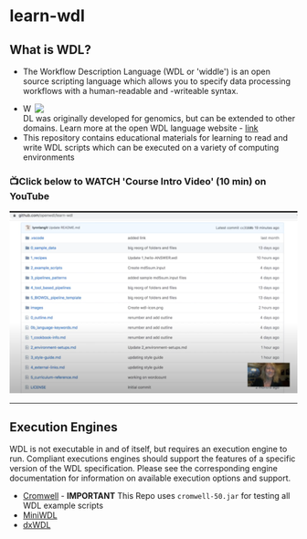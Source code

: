 # learn-wdl

## What is WDL?
- The Workflow Description Language (WDL or 'widdle') is an open source scripting language which allows you to specify data processing workflows with a human-readable and -writeable syntax. 

<img src="https://github.com/openwdl/learn-wdl/raw/master/images/wdl-icon.png" width="460" align="right">  


- WDL was originally developed for genomics, but can be extended to other domains. Learn more at the open WDL language website - [link](https://openwdl.org/)
- This repository contains educational materials for learning to read and write WDL scripts which can be executed on a variety of computing environments


### 📺Click below to WATCH 'Course Intro Video' (10 min) on YouTube

[![Welcome to Learn WDL](/images/learn-wdl-intro.png)](https://www.youtube.com/watch?v=RtcW2Zdn_28 "Welcome to Learn WDL")

---

## Execution Engines
WDL is not executable in and of itself, but requires an execution engine to run. Compliant executions engines should support the features of a specific version of the WDL specification. Please see the corresponding engine documentation for information on available execution options and support.

 - [Cromwell](https://github.com/broadinstitute/cromwell) - **IMPORTANT** This Repo uses `cromwell-50.jar` for testing all WDL example scripts
 - [MiniWDL](https://github.com/chanzuckerberg/miniwdl)
 - [dxWDL](https://github.com/dnanexus/dxWDL)
